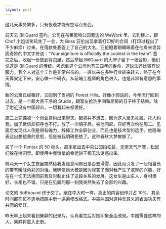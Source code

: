 ```yaml
---
layout: post
---
```


这几天事务繁多，只有夜晚才能有空写点东西。

前天去 BillGuard 签约。公司在布莱恩特公园旁边的 WeWork 里。去到楼上，跟 Chof 小姐谈笑风生了一会，大 Boss 亚伦出现拿着打印好的合同（打印过程出了不少麻烦）过来。在落款处我签上了自己的大名，亚伦瞪着眼睛瞅着在他看来诡异而奇妙的中文字符说：“Your signiture is officially the coolest in the team”. 签完之后，收起一份放到背包里，然后举起 BillGuard 的大牌子留下一张合影，他们说这是 BillGuard 的传统。考虑到这个公司也有三四年的寿命，这说法还比较有说服力。我个人对这个工作是非常兴奋的。一直以来在多种行业转来转去，终于在今天算安定下来，安心做一个码农。从前端工程师的角色进入，也是非常有意思的事情。

新的公寓已经租好，又回到了当初的 Forest Hills。好像小郭说的，今年流行回到过去。是一个超大且干净的 Studio，跟室友抢洗手间和厨房的日子终于结束。除了附近没有中国超市，一切看起来都很好。

周二上完课被一个创业哥约出来聊天。起初并不想去，因为这人毫无礼貌，托人约我，加了微信却招呼也不打。放了一次鸽子后，被他问起，只好再次约在周二。见面后发现此人倒是很有魄力，辞掉工作全职创业，而且也是技术型的选手。他隐晦表达出想挖我的意思，但是被我明确拒绝了。这种春秋大梦做够了。

买了一个 Pentax 的 50 标头。周末拿出去中央公园拍松鼠，无奈天气严寒，松鼠们躲在树洞里。即使用中餐馆拿的幸运饼干都无法诱惑出来。

前两天一个女生夜里突然给我发信息问周日是否去滑雪，因此而引发了一段相当长的带有暧昧色彩的对话。我确信她大概是因为寂寞了而对我产生了浓厚的兴趣，好在在一切无法挽回前我及时制止住了这段关系的发展。这女生是山东人，身材很好，长相也不错。只是在见面的那一刻我突然失去了全部的兴趣。

论文的 Softbound 终于交了。跟在中大时一样，真正的内容创作只占 10%，其余时间都在忙不迭地按照手册一遍遍修改格式。中美两国对这种无意义的表面功夫有共同的爱好。

昨天早上起来看到柴静的纪录片。认真看完后对她印象全面改观。中国需要这样的人，柴静将载入史册。

